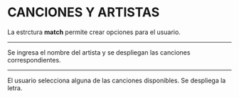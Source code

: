 # CANCIONES Y ARTISTAS

La estrctura **match** permite crear opciones para el usuario.

---

Se ingresa el nombre del artista y se despliegan las canciones correspondientes.

---

El usuario selecciona alguna de las canciones disponibles.
Se despliega la letra.